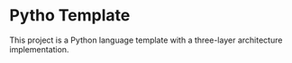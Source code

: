 # Pytho Template
This project is a Python language template with a three-layer architecture implementation.

